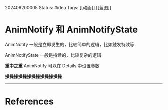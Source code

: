 202406200005
Status: #idea
Tags: [[动画]] [[蓝图]]
# AnimNotify 和 AnimNotifyState

AnimNotify 一般是立即发生的，比较简单的逻辑，比如触发特效等

AnimNotifyState 一般是持续的，比较复杂的逻辑

**重中之重** AnimNotify 可以在 Details 中设置参数

**操操操操操操操操操操操操操**

---
# References